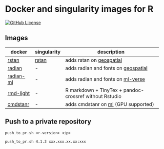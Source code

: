 # Docker and singularity images for R

[![GitHub License](https://img.shields.io/badge/license-MIT-green.svg)](https://opensource.org/licenses/MIT)


## Images

| docker                                                                   | singularity                                                       | description                                                                       |
|--------------------------------------------------------------------------|-------------------------------------------------------------------|-----------------------------------------------------------------------------------|
| [rstan](https://hub.docker.com/repository/docker/mattocci/rstan)         | [rstan](https://cloud.sylabs.io/library/mattocci27/default/rstan) | adds rstan on [geospatial](https://hub.docker.com/r/rocker/geospatial)            |
| [radian](https://hub.docker.com/repository/docker/mattocci/radian)       | -                                                                 | adds radian and fonts on [geospatial](https://hub.docker.com/r/rocker/geospatial) |
| [radian-ml](https://hub.docker.com/repository/docker/mattocci/radian-ml) | -                                                                 | adds radian and fonts on [ml-verse](https://hub.docker.com/r/rocker/ml-verse)     |
| [rmd-light](https://hub.docker.com/repository/docker/mattocci/rmd-light) | -                                                                 | R markdown + TinyTex + pandoc-crossref without Rstudio                            |
| [cmdstanr](https://hub.docker.com/repository/docker/mattocci/cmdstanr)   | -                                                                 | adds cmdstanr on [ml](https://hub.docker.com/r/rocker/ml) (GPU supported)         |


## Push to a private repository

`push_to_pr.sh <r-version> <ip>`

```
push_to_pr.sh 4.1.3 xxx.xxx.xx.xx:xxx
```
